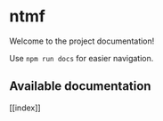 # ntmf

Welcome to the project documentation!

Use `npm run docs` for easier navigation.

## Available documentation

[[index]]
